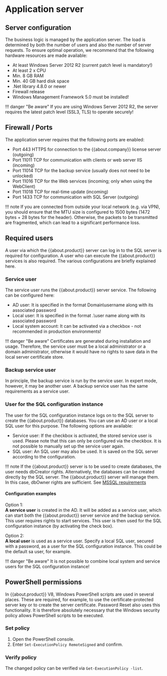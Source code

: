 # Application server

## Server configuration

The business logic is managed by the application server. The load is determined by both the number of users and also the number of server requests. To ensure optimal operation, we recommend that the following hardware resources are made available:

- At least Windows Server 2012 R2 (current patch level is mandatory!)
- At least 2 x CPU
- Min. 8 GB RAM
- Min. 40 GB hard disk space
- .Net library 4.8.0 or newer
- Firewall release
- Windows Management Framework 5.0 must be installed!

!!! danger "Be aware"
    If you are using Windows Server 2012 R2, the server requires the latest patch level (SSL3, TLS) to operate securely!

## Firewall / Ports

The application server requires that the following ports are enabled:

- Port 443 HTTPS for connection to the {{about.company}} license server (outgoing)
- Port 11011 TCP for communication with clients or web server IIS (incoming)
- Port 11014 TCP for the backup service (usually does not need to be unlocked)
- Port 11016 TCP for the Web services (incoming; only when using the WebClient)
- Port 11018 TCP for real-time update (incoming)
- Port 1433 TCP for communication with SQL Server (outgoing)

!!! note
    If you are connected from outside your local network (e.g. via VPN), you should ensure that the MTU size is configured to 1500 bytes (1472 bytes + 28 bytes for the header). Otherwise, the packets to be transmitted are fragmented, which can lead to a significant performance loss.

## Required users

A user via which the {{about.product}} server can log in to the SQL server is required for configuration. A user who can execute the {{about.product}} services is also required. The various configurations are briefly explained here.

### Service user

The service user runs the {{about.product}} server service. The following can be configured here:

- AD user: It is specified in the format Domain\username along with its associated password
- Local user: It is specified in the format .\user name along with its associated password
- Local system account: It can be activated via a checkbox - not recommended in production environments!

!!! danger "Be aware"
    Certificates are generated during installation and usage. Therefore, the service user must be a local administrator or a domain administrator, otherwise it would have no rights to save data in the local server certificate store.

### Backup service user

In principle, the backup service is run by the service user. In expert mode, however, it may be another user. A backup service user has the same requirements as a service user.

### User for the SQL configuration instance

The user for the SQL configuration instance logs on to the SQL server to create the {{about.product}} databases. You can use an AD user or a local SQL user for this purpose. The following options are available:

- Service user: If the checkbox is activated, the stored service user is used. Please note that this can only be configured via the checkbox. It is not possible to manually set up the service user again.
- SQL user: An SQL user may also be used. It is saved on the SQL server according to the configuration.

!!! note
    If the {{about.product}} server is to be used to create databases, the user needs dbCreator rights. Alternatively, the databases can be created directly by the SQL server. The {{about.product}} server will manage them. In this case, dbOwner rights are sufficient. See [MSSQL requirements](/Installation/System%20requirements/MSSQL/#permissions)

#### Configuration examples

Option 1:  
**A service user** is created in the AD. It will be added as a service user, which can start both the {{about.product}} server service and the backup service. This user requires rights to start services. This user is then used for the SQL configuration instance (by activating the check box).

Option 2:  
**A local user** is used as a service user. Specify a local SQL user, secured with a password, as a user for the SQL configuration instance. This could be the default sa user, for example.

!!! danger "Be aware"
    It is not possible to combine local system and service users for the SQL configuration instance!

## PowerShell permissions

In {{about.product}} V8, Windows PowerShell scripts are used in several places. These are required, for example, to use the certificate-protected server key or to create the server certificate. Password Reset also uses this functionality. It is therefore absolutely necessary that the Windows security policy allows PowerShell scripts to be executed.

### Set policy

1. Open the PowerShell console.  
2. Enter `Set-ExecutionPolicy RemoteSigned` and confirm.

### Verify policy

The changed policy can be verified via `Get-ExecutionPolicy -list`.
